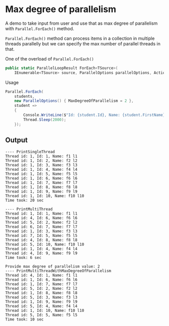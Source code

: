 # Max degree of parallelism

A demo to take input from user and use that as max degree of parallelism
with `Parallel.ForEach()` method.

`Parallel.ForEach()` method can process items in a collection in multiple
threads parallelly but we can specify the max number of parallel threads
in that.

One of the overload of `Parallel.ForEach()`

``` csharp
public static ParallelLoopResult ForEach<TSource>(
    IEnumerable<TSource> source, ParallelOptions parallelOptions, Action<TSource> body);
```

Usage

``` csharp
Parallel.ForEach(
    students,
    new ParallelOptions() { MaxDegreeOfParallelism = 2 },
    student =>
    {
        Console.WriteLine($"Id: {student.Id}, Name: {student.FirstName} {student.LastName}");
        Thread.Sleep(2000);
    });
```

## Output

```
---- PrintSingleThread
Thread id: 1, Id: 1, Name: f1 l1
Thread id: 1, Id: 2, Name: f2 l2
Thread id: 1, Id: 3, Name: f3 l3
Thread id: 1, Id: 4, Name: f4 l4
Thread id: 1, Id: 5, Name: f5 l5
Thread id: 1, Id: 6, Name: f6 l6
Thread id: 1, Id: 7, Name: f7 l7
Thread id: 1, Id: 8, Name: f8 l8
Thread id: 1, Id: 9, Name: f9 l9
Thread id: 1, Id: 10, Name: f10 l10
Time took: 20 sec

---- PrintMultiThread
Thread id: 1, Id: 1, Name: f1 l1
Thread id: 4, Id: 6, Name: f6 l6
Thread id: 5, Id: 2, Name: f2 l2
Thread id: 6, Id: 7, Name: f7 l7
Thread id: 1, Id: 3, Name: f3 l3
Thread id: 7, Id: 5, Name: f5 l5
Thread id: 4, Id: 8, Name: f8 l8
Thread id: 5, Id: 10, Name: f10 l10
Thread id: 1, Id: 4, Name: f4 l4
Thread id: 4, Id: 9, Name: f9 l9
Time took: 6 sec

Provide max degree of parallelism value: 2
---- PrintMultiThreadWithMaxDegreeOfParallelism
Thread id: 4, Id: 1, Name: f1 l1
Thread id: 1, Id: 6, Name: f6 l6
Thread id: 1, Id: 7, Name: f7 l7
Thread id: 5, Id: 2, Name: f2 l2
Thread id: 1, Id: 8, Name: f8 l8
Thread id: 5, Id: 3, Name: f3 l3
Thread id: 1, Id: 9, Name: f9 l9
Thread id: 5, Id: 4, Name: f4 l4
Thread id: 1, Id: 10, Name: f10 l10
Thread id: 5, Id: 5, Name: f5 l5
Time took: 10 sec
```